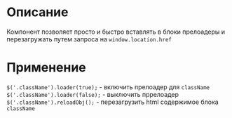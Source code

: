 # Описание  

Компонент позволяет просто и быстро вставлять в блоки прелоадеры и перезагружать путем запроса на `window.location.href`

# Применение  

`$('.className').loader(true);` - включить прелоадер для `className`
`$('.className').loader(false);` - выключить пррелоадер  
`$('.className').reloadObj();` - перезагрузить html содержимое блока `className`